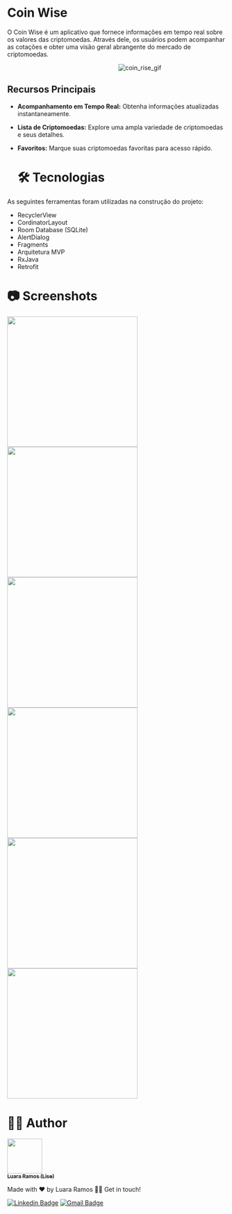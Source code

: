 # Coin Wise
O Coin Wise é um aplicativo que fornece informações em tempo real sobre os valores das criptomoedas. Através dele, os usuários podem acompanhar as cotações e obter uma visão geral abrangente do mercado de criptomoedas.

&nbsp;&nbsp;&nbsp;&nbsp;&nbsp;&nbsp;&nbsp;&nbsp;&nbsp;&nbsp;&nbsp;&nbsp;&nbsp;&nbsp;&nbsp;&nbsp;&nbsp;&nbsp;&nbsp;&nbsp;&nbsp;&nbsp;&nbsp;&nbsp;&nbsp;&nbsp;&nbsp;&nbsp;&nbsp;&nbsp;&nbsp;&nbsp;&nbsp;&nbsp;&nbsp;&nbsp;&nbsp;&nbsp;&nbsp;&nbsp;&nbsp;&nbsp;&nbsp;&nbsp;&nbsp;&nbsp;&nbsp;&nbsp;&nbsp;&nbsp;&nbsp;&nbsp;&nbsp;&nbsp;&nbsp;&nbsp;&nbsp;&nbsp;&nbsp;&nbsp;&nbsp;&nbsp;&nbsp;&nbsp;&nbsp;![coin_rise_gif](https://github.com/luararamos/CoinWise/assets/35637366/9751c862-d466-4587-a70c-d39cf67aa745)


## Recursos Principais
- **Acompanhamento em Tempo Real:** Obtenha informações atualizadas instantaneamente.
- **Lista de Criptomoedas:** Explore uma ampla variedade de criptomoedas e seus detalhes.
- **Favoritos:** Marque suas criptomoedas favoritas para acesso rápido.

  # 🛠 Tecnologias
As seguintes ferramentas foram utilizadas na construção do projeto:
- RecyclerView
- CordinatorLayout
- Room Database (SQLite)
- AlertDialog
- Fragments
- Arquitetura MVP
- RxJava
- Retrofit

# 📷 Screenshots
<img width="300px" src = "https://github.com/luararamos/CoinWise/assets/35637366/864f6250-0e5e-4260-a3f3-af984d9b7e16">
<img width="300px" src = "https://github.com/luararamos/CoinWise/assets/35637366/890534fd-af67-42ee-b2a2-da02349d16da">
<img width="300px" src = "https://github.com/luararamos/CoinWise/assets/35637366/c2c438d6-ba08-4473-a254-68dfa13be4fa">
<img width="300px" src = "https://github.com/luararamos/CoinWise/assets/35637366/54ed40e0-01a2-4fdd-be44-8da57281915d">
<img width="300px" src = "https://github.com/luararamos/CoinWise/assets/35637366/1a1cbd1d-ad58-4849-aeb9-3172bc91e674">
<img width="300px" src = "https://github.com/luararamos/CoinWise/assets/35637366/51e9129a-ac7c-464a-986c-f96e5859fa3f">


#  👩‍💻 Author

<img width= "80px" height="80px" src = "https://github.com/luararamos/NetflixRemake/assets/35637366/a7aa35cc-bbd2-457e-b738-19c39ba89011">
</br>
<a href="https://www.linkedin.com/in/luararamos-desenvolvedor-android/">
 <sub><b>Luara Ramos (Lise)</b></sub></a> 


Made with ❤️ by Luara Ramos 👋🏽 Get in touch!

[![Linkedin Badge](https://img.shields.io/badge/-LuaraRamos-blue?style=flat-square&logo=Linkedin&logoColor=white&link=https://www.linkedin.com/in/luararamos/)](https://www.linkedin.com/in/luararamos-desenvolvedor-android/) 
[![Gmail Badge](https://img.shields.io/badge/-luara.m.ramos@gmail.com-c14438?style=flat-square&logo=Gmail&logoColor=white&link=mailto:luara.m.ramos@gmail.com)](mailto:luara.m.ramos@gmail.com)
